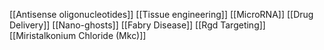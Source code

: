 [[Antisense oligonucleotides]]
[[Tissue engineering]]
[[MicroRNA]]
[[Drug Delivery]]
[[Nano-ghosts]]
[[Fabry Disease]]
[[Rgd Targeting]]
[[Miristalkonium Chloride (Mkc)]]
